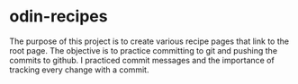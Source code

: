 # odin-recipes
The purpose of this project is to create various recipe pages that link to the root page. The objective is to practice committing to git and pushing the commits to github. I practiced commit messages and the importance of tracking every change with a commit.